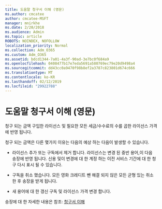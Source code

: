 ```yaml
---
title: 도움말 청구서 이해 (영문)
ms.author: cmcatee
author: cmcatee-MSFT
manager: mnirkhe
ms.date: 2/20/2018
ms.audience: Admin
ms.topic: article
ROBOTS: NOINDEX, NOFOLLOW
localization_priority: Normal
ms.collection: Adm_O365
ms.custom: Adm_O365
ms.assetid: bdcd1344-7a01-4a3f-90ad-3e7bc0f684a9
ms.openlocfilehash: 0408477b17e7eda5691a580769ec79e20d9498a4
ms.sourcegitcommit: dd43cc0a9470f98b8ef2a3787c823801d674c666
ms.translationtype: MT
ms.contentlocale: ko-KR
ms.lasthandoff: 02/12/2019
ms.locfileid: "29922788"
---
```

# <a name="help-understanding-your-bill"></a>도움말 청구서 이해 (영문)

청구 되는 금액 구입한 라이선스 및 필요한 모든 세금/수수료의 수를 곱한 라이선스 가격에 반영 됩니다.
  
청구 되는 금액은 다른 몇가지 이유는 다음의 예상 하는 다음이 발생할 수 있습니다.
  
- 라이선스 추가 또는 구독에서 제거 합니다. 라이선스는 변경 된 중반 용어,이 다음 송장에 반영 됩니다. 신용 및이 변경에 대 한 계정 하는 이전 서비스 기간에 대 한 청구 다시 표시 될 수 있습니다.
    
- 구독을 취소 했습니다. 모든 영화 크레디트 뺀 해결 되지 않은 모든 균형 있는 취소 한 후 송장을 받게 됩니다.
    
- 새 용어에 대 한 갱신 구독 및 라이선스 가격 변경 합니다.
    
송장에 대 한 자세한 내용은 참조: [청구서 이해](https://support.office.com/article/0724b428-fb59-4962-8c37-6674166d7507)
  

